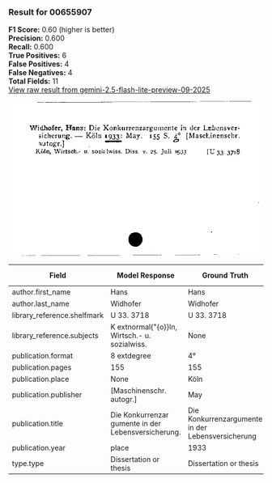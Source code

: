 ### Result for 00655907
**F1 Score:** 0.60 (higher is better)<br>**Precision:** 0.600<br>**Recall:** 0.600<br>**True Positives:** 6<br>**False Positives:** 4<br>**False Negatives:** 4<br>**Total Fields:** 11<br>[View raw result from gemini-2.5-flash-lite-preview-09-2025](https://github.com/RISE-UNIBAS/humanities_data_benchmark/blob/main/results/2025-10-01/T0216/request_T0216_00655907.json)

<img src="https://github.com/RISE-UNIBAS/humanities_data_benchmark/blob/main/benchmarks/zettelkatalog/images/00655907.jpg?raw=true" alt="00655907" width="600px">

| Field | Model Response | Ground Truth | Fuzzy Score | Match |
|-------|----------------|--------------|-------------|-------|
| author.first_name | Hans | Hans | 1.000 | ✅ |
| author.last_name | Widhofer | Widhofer | 1.000 | ✅ |
| library_reference.shelfmark | U 33. 3718 | U 33. 3718 | 1.000 | ✅ |
| library_reference.subjects | K	extnormal{"{o}}ln, Wirtsch.- u. sozialwiss. | None | 0.000 | ❌ |
| publication.format | 8	extdegree | 4° | 0.000 | ❌ |
| publication.pages | 155 | 155 | 1.000 | ✅ |
| publication.place | None | Köln | 0.000 | ❌ |
| publication.publisher | [Maschinenschr. autogr.] | May | 0.148 | ❌ |
| publication.title | Die Konkurrenzar gumente in der Lebensversicherung. | Die Konkurrenzargumente in der Lebensversicherung | 0.980 | ✅ |
| publication.year | place | 1933 | 0.000 | ❌ |
| type.type | Dissertation or thesis | Dissertation or thesis | 1.000 | ✅ |
